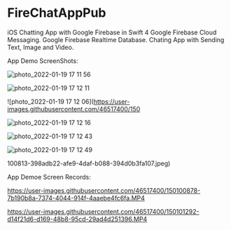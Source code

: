 # FireChatAppPub
iOS Chatting App with Google Firebase in Swift 4
Google Firebase Cloud Messaging.
Google Firebase Realtime Database.
Chating App with Sending Text, Image and Video.

App Demo ScreenShots:

![photo_2022-01-19 17 11 56](https://user-images.githubusercontent.com/46517400/150100759-87ab09b1-12f0-4975-aea0-6e77bbafe322.jpeg)

![photo_2022-01-19 17 12 11](https://user-images.githubusercontent.com/46517400/150100793-041763d5-ea44-47d2-8884-4adeeff54fb1.jpeg)

![photo_2022-01-19 17 12 06](https://user-images.githubusercontent.com/46517400/150

![photo_2022-01-19 17 12 16](https://user-images.githubusercontent.com/46517400/150100835-a4a0f26a-5294-4030-b86b-aee96c511cf2.jpeg)

![photo_2022-01-19 17 12 43](https://user-images.githubusercontent.com/46517400/150100841-e36c892a-9b40-4591-b61d-cf725f576b61.jpeg)

![photo_2022-01-19 17 12 49](https://user-images.githubusercontent.com/46517400/150100844-1182df13-f6c8-4467-ba13-dd1de39e8d7d.jpeg)

100813-398adb22-afe9-4daf-b088-394d0b3fa107.jpeg)

App Demoe Screen Records:

https://user-images.githubusercontent.com/46517400/150100878-7b190b8a-7374-4044-914f-4aaebe4fc6fa.MP4


https://user-images.githubusercontent.com/46517400/150101292-d14f21d6-d169-48b8-95cd-29ad4d251396.MP4
